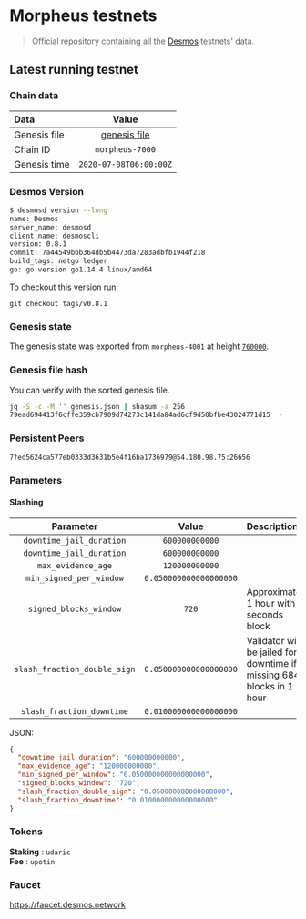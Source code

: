 # Morpheus testnets
> Official repository containing all the [Desmos](https://github.com/desmos-labs/desmos) testnets' data.

## Latest running testnet

### Chain data
| Data | Value | 
| :--- | :---: |
| Genesis file |  [genesis file](genesis.json) |
| Chain ID | `morpheus-7000` |
| Genesis time | `2020-07-08T06:00:00Z` |

### Desmos Version
```sh
$ desmosd version --long
name: Desmos
server_name: desmosd
client_name: desmoscli
version: 0.8.1
commit: 7a44549bbb364db5b4473da7283adbfb1944f218
build_tags: netgo ledger
go: go version go1.14.4 linux/amd64
```

To checkout this version run: 

```
git checkout tags/v0.8.1
```

### Genesis state
The genesis state was exported from `morpheus-4001` at height [`760000`](https://morpheus-4001.desmos.network/blocks/760000).

### Genesis file hash
You can verify with the sorted genesis file.

```sh
jq -S -c -M '' genesis.json | shasum -a 256
79ead694413f6cffe359cb7909d74273c141da84ad6cf9d50bfbe43024771d15  -
```

### Persistent Peers
```sh
7fed5624ca577eb0333d3631b5e4f16ba1736979@54.180.98.75:26656
```

### Parameters

#### Slashing
| Parameter | Value | Description |
| :-------: | :---: | :---------- |
| `downtime_jail_duration` | `600000000000` | |
| `downtime_jail_duration` |  `600000000000` | |
| `max_evidence_age` |  `120000000000` | |
| `min_signed_per_window` |  `0.050000000000000000` | |
| `signed_blocks_window` |  `720` | Approximately 1 hour with 5 seconds block |
| `slash_fraction_double_sign` |  `0.050000000000000000` | Validator will be jailed for downtime if  missing 684 blocks in 1 hour
| `slash_fraction_downtime` |  `0.010000000000000000` | |

JSON:
```json
{
  "downtime_jail_duration": "600000000000",
  "max_evidence_age": "120000000000",
  "min_signed_per_window": "0.050000000000000000",
  "signed_blocks_window": "720",
  "slash_fraction_double_sign": "0.050000000000000000",
  "slash_fraction_downtime": "0.010000000000000000"
}
```

### Tokens
__Staking__ : `udaric` \
__Fee__ : `upotin`

### Faucet
https://faucet.desmos.network
